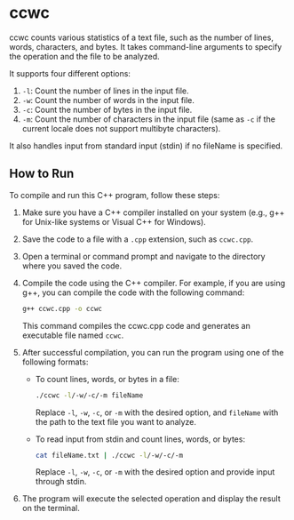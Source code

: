 # ccwc

ccwc counts various statistics of a text file, such as the number of lines, words, characters, and bytes. It takes command-line arguments to specify the operation and the file to be analyzed.

It supports four different options:

1. `-l`: Count the number of lines in the input file.
2. `-w`: Count the number of words in the input file.
3. `-c`: Count the number of bytes in the input file.
4. `-m`: Count the number of characters in the input file (same as `-c` if the current locale does not support multibyte characters).

It also handles input from standard input (stdin) if no fileName is specified.


## How to Run

To compile and run this C++ program, follow these steps:

1. Make sure you have a C++ compiler installed on your system (e.g., g++ for Unix-like systems or Visual C++ for Windows).

2. Save the code to a file with a `.cpp` extension, such as `ccwc.cpp`.

3. Open a terminal or command prompt and navigate to the directory where you saved the code.

4. Compile the code using the C++ compiler. For example, if you are using g++, you can compile the code with the following command:

   ```bash
   g++ ccwc.cpp -o ccwc
   ```
   This command compiles the ccwc.cpp code and generates an executable file named `ccwc`.

5. After successful compilation, you can run the program using one of the following formats:

   - To count lines, words, or bytes in a file:

     ```bash
     ./ccwc -l/-w/-c/-m fileName
     ```

     Replace `-l`, `-w`, `-c`, or `-m` with the desired option, and `fileName` with the path to the text file you want to analyze.

   - To read input from stdin and count lines, words, or bytes:

     ```bash
     cat fileName.txt | ./ccwc -l/-w/-c/-m
     ```

     Replace `-l`, `-w`, `-c`, or `-m` with the desired option and provide input through stdin.

6. The program will execute the selected operation and display the result on the terminal.

